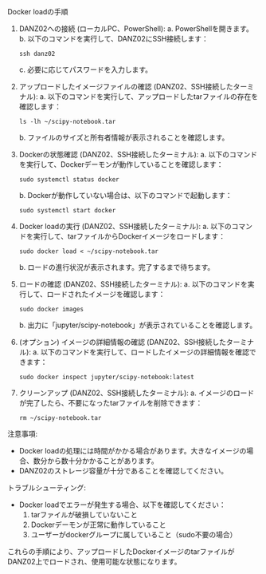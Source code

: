 Docker loadの手順

1. DANZ02への接続 (ローカルPC、PowerShell):
   a. PowerShellを開きます。
   b. 以下のコマンドを実行して、DANZ02にSSH接続します：
      ```
      ssh danz02
      ```
   c. 必要に応じてパスワードを入力します。

2. アップロードしたイメージファイルの確認 (DANZ02、SSH接続したターミナル):
   a. 以下のコマンドを実行して、アップロードしたtarファイルの存在を確認します：
      ```
      ls -lh ~/scipy-notebook.tar
      ```
   b. ファイルのサイズと所有者情報が表示されることを確認します。

3. Dockerの状態確認 (DANZ02、SSH接続したターミナル):
   a. 以下のコマンドを実行して、Dockerデーモンが動作していることを確認します：
      ```
      sudo systemctl status docker
      ```
   b. Dockerが動作していない場合は、以下のコマンドで起動します：
      ```
      sudo systemctl start docker
      ```

4. Docker loadの実行 (DANZ02、SSH接続したターミナル):
   a. 以下のコマンドを実行して、tarファイルからDockerイメージをロードします：
      ```
      sudo docker load < ~/scipy-notebook.tar
      ```
   b. ロードの進行状況が表示されます。完了するまで待ちます。

5. ロードの確認 (DANZ02、SSH接続したターミナル):
   a. 以下のコマンドを実行して、ロードされたイメージを確認します：
      ```
      sudo docker images
      ```
   b. 出力に「jupyter/scipy-notebook」が表示されていることを確認します。

6. (オプション) イメージの詳細情報の確認 (DANZ02、SSH接続したターミナル):
   a. 以下のコマンドを実行して、ロードしたイメージの詳細情報を確認できます：
      ```
      sudo docker inspect jupyter/scipy-notebook:latest
      ```

7. クリーンアップ (DANZ02、SSH接続したターミナル):
   a. イメージのロードが完了したら、不要になったtarファイルを削除できます：
      ```
      rm ~/scipy-notebook.tar
      ```

注意事項:
- Docker loadの処理には時間がかかる場合があります。大きなイメージの場合、数分から数十分かかることがあります。
- DANZ02のストレージ容量が十分であることを確認してください。

トラブルシューティング:
- Docker loadでエラーが発生する場合、以下を確認してください：
  1. tarファイルが破損していないこと
  2. Dockerデーモンが正常に動作していること
  3. ユーザーがdockerグループに属していること（sudo不要の場合）

これらの手順により、アップロードしたDockerイメージのtarファイルがDANZ02上でロードされ、使用可能な状態になります。
